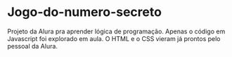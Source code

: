 ﻿# Jogo-do-numero-secreto
Projeto da Alura pra aprender lógica de programação.
Apenas o código em Javascript foi explorado em aula.
O HTML e o CSS vieram já prontos pelo pessoal da Alura.
